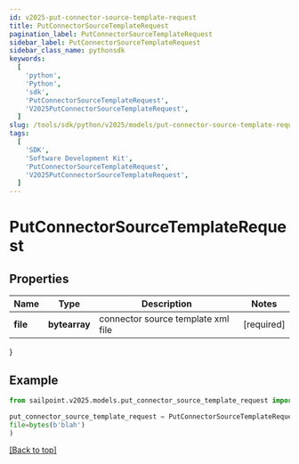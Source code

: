 ```yaml
---
id: v2025-put-connector-source-template-request
title: PutConnectorSourceTemplateRequest
pagination_label: PutConnectorSourceTemplateRequest
sidebar_label: PutConnectorSourceTemplateRequest
sidebar_class_name: pythonsdk
keywords:
  [
    'python',
    'Python',
    'sdk',
    'PutConnectorSourceTemplateRequest',
    'V2025PutConnectorSourceTemplateRequest',
  ]
slug: /tools/sdk/python/v2025/models/put-connector-source-template-request
tags:
  [
    'SDK',
    'Software Development Kit',
    'PutConnectorSourceTemplateRequest',
    'V2025PutConnectorSourceTemplateRequest',
  ]
---
```


# PutConnectorSourceTemplateRequest

## Properties

| Name     | Type          | Description                        | Notes      |
| -------- | ------------- | ---------------------------------- | ---------- |
| **file** | **bytearray** | connector source template xml file | [required] |

}

## Example

```python
from sailpoint.v2025.models.put_connector_source_template_request import PutConnectorSourceTemplateRequest

put_connector_source_template_request = PutConnectorSourceTemplateRequest(
file=bytes(b'blah')
)

```

[[Back to top]](#)
